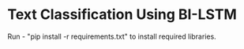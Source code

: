 # **Text Classification Using BI-LSTM**


Run  -  "pip install -r requirements.txt" to install required libraries.
